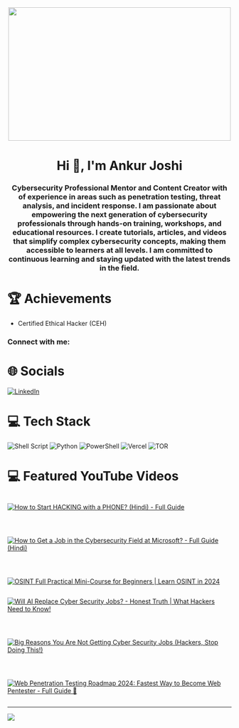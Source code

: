 <div align="center">
    <img height="300" width="500" src="https://i.pinimg.com/originals/1f/20/f4/1f20f423834bca13c5b4b90558c71977.gif" />
</div>

<h1 align="center">Hi 👋, I'm Ankur Joshi</h1>
<h3 align="center">Cybersecurity Professional Mentor and Content Creator with of experience in areas such as penetration testing, threat analysis, and incident response. I am passionate about empowering the next generation of cybersecurity professionals through hands-on training, workshops, and educational resources. I create tutorials, articles, and videos that simplify complex cybersecurity concepts, making them accessible to learners at all levels. I am committed to continuous learning and staying updated with the latest trends in the field.</h3>

# 🏆 Achievements
- Certified Ethical Hacker (CEH)

<h3 align="left">Connect with me:</h3>
<p align="left">
</p>

# 🌐 Socials
[![LinkedIn](https://img.shields.io/badge/LinkedIn-%230077B5.svg?logo=linkedin&logoColor=white)](https://linkedin.com/in/www.linkedin.com/in/theankurjoshi) 

# 💻 Tech Stack
![Shell Script](https://img.shields.io/badge/shell_script-%23121011.svg?style=for-the-badge&logo=gnu-bash&logoColor=white) ![Python](https://img.shields.io/badge/python-3670A0?style=for-the-badge&logo=python&logoColor=ffdd54) ![PowerShell](https://img.shields.io/badge/PowerShell-%235391FE.svg?style=for-the-badge&logo=powershell&logoColor=white) ![Vercel](https://img.shields.io/badge/vercel-%23000000.svg?style=for-the-badge&logo=vercel&logoColor=white) ![TOR](https://img.shields.io/badge/tor-%237E4798.svg?style=for-the-badge&logo=tor-project&logoColor=white)

# 💻 Featured YouTube Videos


<div style="display: flex; flex-wrap: wrap; gap: 30px;">

[![How to Start HACKING with a PHONE? (Hindi) - Full Guide](https://ytcards.demolab.com/?id=JCQCrN1Fe9A&title=How+to+Start+HACKING+with+a+PHONE%3F+(Hindi)+-+Full+Guide&lang=en&timestamp=1719792000&background_color=%230d1117&title_color=%23ffffff&stats_color=%23dedede&max_title_lines=1&width=250&border_radius=5&duration=436 "How to Start HACKING with a PHONE? (Hindi) - Full Guide")](https://youtu.be/JCQCrN1Fe9A?si=sehGmwRpCb3lrCX0)

[![How to Get a Job in the Cybersecurity Field at Microsoft? - Full Guide (Hindi)](https://ytcards.demolab.com/?id=JthDfVHTsQU&title=How+to+Get+a+Job+in+the+Cybersecurity+Field+at+Microsoft%3F+-+Full+Guide+(Hindi)&lang=en&timestamp=1712966400&background_color=%230d1117&title_color=%23ffffff&stats_color=%23dedede&max_title_lines=1&width=250&border_radius=5&duration=600 "How to Get a Job in the Cybersecurity Field at Microsoft? - Full Guide (Hindi)")](https://youtu.be/JthDfVHTsQU?si=RWyRD5f061IohSYA)

[![OSINT Full Practical Mini-Course for Beginners | Learn OSINT in 2024](https://ytcards.demolab.com/?id=o-iHaBTCQSk&title=OSINT+Full+Practical+Mini-Course+for+Beginners+%7C+Learn+OSINT+in+2024&lang=en&timestamp=1712409600&background_color=%230d1117&title_color=%23ffffff&stats_color=%23dedede&max_title_lines=1&width=250&border_radius=5&duration=600 "OSINT Full Practical Mini-Course for Beginners | Learn OSINT in 2024")](https://youtu.be/o-iHaBTCQSk?si=o1QSoHy_5n1pgspj)

</div>

<div style="display: flex; flex-wrap: wrap; gap: 30px;">

[![Will AI Replace Cyber Security Jobs? - Honest Truth | What Hackers Need to Know!](https://ytcards.demolab.com/?id=yGvNPCroNb0&title=Will+AI+Replace+Cyber+Security+Jobs%3F+-+Honest+Truth+%7C+What+Hackers+Need+to+Know%21&lang=en&timestamp=1719916800&background_color=%230d1117&title_color=%23ffffff&stats_color=%23dedede&max_title_lines=1&width=250&border_radius=5&duration=600 "Will AI Replace Cyber Security Jobs? - Honest Truth | What Hackers Need to Know!")](https://youtu.be/yGvNPCroNb0?si=1XvAe5iL6jbb9kOh)

[![Big Reasons You Are Not Getting Cyber Security Jobs (Hackers, Stop Doing This!)](https://ytcards.demolab.com/?id=b5dUUhy0p6Y&title=Big+Reasons+You+Are+Not+Getting+Cyber+Security+Jobs+%28Hackers%2C+Stop+Doing+This%21%29&lang=en&timestamp=1719878400&background_color=%230d1117&title_color=%23ffffff&stats_color=%23dedede&max_title_lines=1&width=250&border_radius=5&duration=600 "Big Reasons You Are Not Getting Cyber Security Jobs (Hackers, Stop Doing This!)")](https://youtu.be/b5dUUhy0p6Y?si=uG55WJ24410jAP4q)

[![Web Penetration Testing Roadmap 2024: Fastest Way to Become Web Pentester - Full Guide 🚀](https://ytcards.demolab.com/?id=ol5HPyvpFIg&title=Web+Penetration+Testing+Roadmap+2024%3A+Fastest+Way+to+Become+Web+Pentester+-+Full+Guide+%F0%9F%9A%80&lang=en&timestamp=1718275200&background_color=%230d1117&title_color=%23ffffff&stats_color=%23dedede&max_title_lines=1&width=250&border_radius=5&duration=600 "Web Penetration Testing Roadmap 2024: Fastest Way to Become Web Pentester - Full Guide 🚀")](https://youtu.be/ol5HPyvpFIg?si=D-fizX7uWxis-R6u)


</div>

---


[![](https://visitcount.itsvg.in/api?id=CyberAnkurJoshi&label=Profile%20Views&color=11&icon=5&pretty=true)](https://visitcount.itsvg.in)
